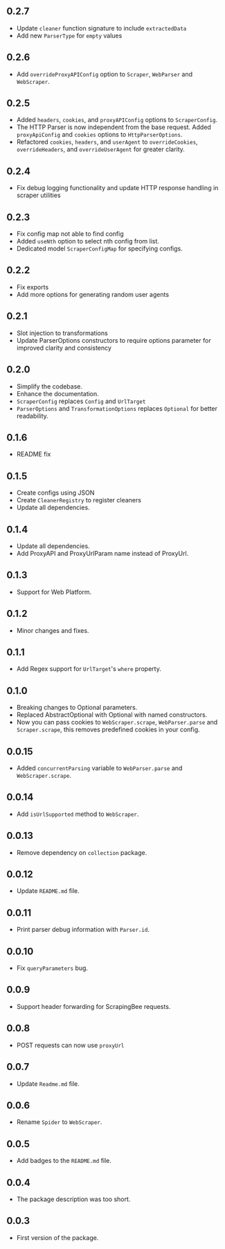 ## 0.2.7
- Update `cleaner` function signature to include `extractedData`
- Add new `ParserType` for `empty` values

## 0.2.6
- Add `overrideProxyAPIConfig` option to `Scraper`, `WebParser` and `WebScraper`.

## 0.2.5
- Added `headers`, `cookies`, and `proxyAPIConfig` options to `ScraperConfig`.
- The HTTP Parser is now independent from the base request. Added `proxyApiConfig` and `cookies` options to `HttpParserOptions`.
- Refactored `cookies`, `headers`, and `userAgent` to `overrideCookies`, `overrideHeaders`, and `overrideUserAgent` for greater clarity.

## 0.2.4
- Fix debug logging functionality and update HTTP response handling in scraper utilities

## 0.2.3
- Fix config map not able to find config
- Added `useNth` option to select nth config from list.
- Dedicated model `ScraperConfigMap` for specifying configs.

## 0.2.2
- Fix exports
- Add more options for generating random user agents

## 0.2.1
- Slot injection to transformations
- Update ParserOptions constructors to require options parameter for improved clarity and consistency

## 0.2.0

- Simplify the codebase.
- Enhance the documentation.
- `ScraperConfig` replaces `Config` and `UrlTarget`
- `ParserOptions` and `TransformationOptions` replaces `Optional` for better readability.

## 0.1.6

- README fix

## 0.1.5

- Create configs using JSON
- Create `CleanerRegistry` to register cleaners
- Update all dependencies.

## 0.1.4

- Update all dependencies.
- Add ProxyAPI and ProxyUrlParam name instead of ProxyUrl.

## 0.1.3

- Support for Web Platform.

## 0.1.2

- Minor changes and fixes.

## 0.1.1

- Add Regex support for `UrlTarget`'s `where` property.

## 0.1.0

- Breaking changes to Optional parameters.
- Replaced AbstractOptional with Optional with named constructors.
- Now you can pass cookies to `WebScraper.scrape`, `WebParser.parse` and `Scraper.scrape`, this removes predefined cookies in your config.

## 0.0.15

- Added `concurrentParsing` variable to `WebParser.parse` and `WebScraper.scrape`.

## 0.0.14

- Add `isUrlSupported` method to `WebScraper`.

## 0.0.13

- Remove dependency on `collection` package.

## 0.0.12

- Update `README.md` file.

## 0.0.11

- Print parser debug information with `Parser.id`.

## 0.0.10

- Fix `queryParameters` bug.

## 0.0.9

- Support header forwarding for ScrapingBee requests.

## 0.0.8

- POST requests can now use `proxyUrl`

## 0.0.7

- Update `Readme.md` file.

## 0.0.6

- Rename `Spider` to `WebScraper`.

## 0.0.5

- Add badges to the `README.md` file.

## 0.0.4

- The package description was too short.

## 0.0.3

- First version of the package.

